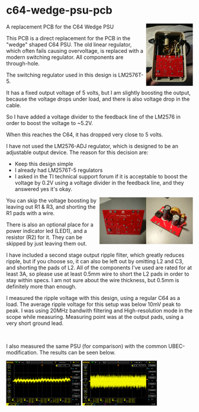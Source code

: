 # c64-wedge-psu-pcb
<img src="images/pcb-pics/2020-12-13-15.00.52.jpg" alt="PSU" width="25%" align="right">

A replacement PCB for the C64 Wedge PSU

This PCB is a direct replacement for the PCB in the "wedge" shaped C64 PSU.
The old linear regulator, which often fails causing overvoltage, is replaced with a modern switching regulator.
All components are through-hole.

The switching regulator used in this design is LM2576T-5.

It has a fixed output voltage of 5 volts, but I am slightly boosting the output, because the voltage drops under load, and there is also voltage drop in the cable.

So I have added a voltage divider to the feedback line of the LM2576 in order to boost the voltage to ~5.2V.

When this reaches the C64, it has dropped very close to 5 volts.

I have not used the LM2576-ADJ regulator, which is designed to be an adjustable output device. The reason for this decision are:
* Keep this design simple
* I already had LM2576T-5 regulators
* I asked in the TI technical support forum if it is acceptable to boost the voltage by 0.2V using a voltage divider in the feedback line, and they answered yes it's okay.

<img src="images/pcb-pics/2020-12-14-14.37.jpg" alt="PSU" width="25%" align="right">
<img src="images/pcb-pics/2020-12-14-14.36.jpg" alt="PSU" width="25%" align="right">

You can skip the voltage boosting by leaving out R1 & R3, and shorting the R1 pads with a wire.

There is also an optional place for a power indicator led (LED1), and a resistor (R2) for it. They can be skipped by just leaving them out.

I have included a second stage output ripple filter, which greatly reduces ripple, but if you choose so, it can also be left out by omitting L2 and C3, and shorting the pads of L2.
All of the components I've used are rated for at least 3A, so please use at least 0.5mm wire to short the L2 pads in order to stay within specs. I am not sure about the wire thickness, but 0.5mm is definitely more than enough.

I measured the ripple voltage with this design, using a regular C64 as a load.
The average ripple voltage for this setup was below 10mV peak to peak.
I was using 20MHz bandwith filtering and High-resolution mode in the scope while measuring. Measuring point was at the output pads, using a very short ground lead.

<br clear="all">

I also measured the same PSU (for comparison) with the common UBEC-modification. The results can be seen below.

<img src="images/measurements/LM2576-5mV-100us.png" alt="LM2576-ripple" width="40%" /> <img src="images/measurements/UBEC-5mV-100us.png" alt="UBEC-ripple" width="40%" />

